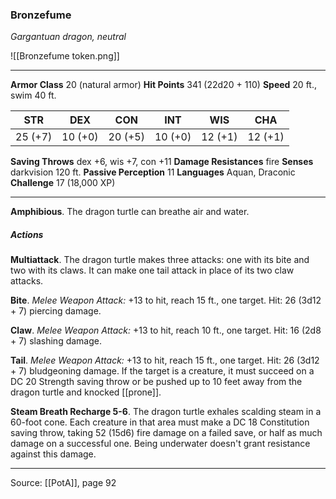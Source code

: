 ### Bronzefume
_Gargantuan dragon, neutral_

![[Bronzefume token.png]]


---

**Armor Class** 20 (natural armor)
**Hit Points** 341 (22d20 + 110)
**Speed** 20 ft., swim 40 ft.

| STR     | DEX     | CON     | INT     | WIS     | CHA     |
|---------|---------|---------|---------|---------|---------|
| 25 (+7) | 10 (+0) | 20 (+5) | 10 (+0) | 12 (+1) | 12 (+1) |

**Saving Throws** dex +6, wis +7, con +11
**Damage Resistances** fire
**Senses** darkvision 120 ft.
**Passive Perception** 11
**Languages** Aquan, Draconic
**Challenge** 17 (18,000 XP)

---

**Amphibious**. The dragon turtle can breathe air and water.

##### Actions
**Multiattack**. The dragon turtle makes three attacks: one with its bite and two with its claws. It can make one tail attack in place of its two claw attacks.

**Bite**. _Melee Weapon Attack:_ +13 to hit, reach 15 ft., one target. Hit: 26 (3d12 + 7) piercing damage.

**Claw**. _Melee Weapon Attack:_ +13 to hit, reach 10 ft., one target. Hit: 16 (2d8 + 7) slashing damage.

**Tail**. _Melee Weapon Attack:_ +13 to hit, reach 15 ft., one target. Hit: 26 (3d12 + 7) bludgeoning damage. If the target is a creature, it must succeed on a DC 20 Strength saving throw or be pushed up to 10 feet away from the dragon turtle and knocked [[prone]].

**Steam Breath Recharge 5-6**. The dragon turtle exhales scalding steam in a 60-foot cone. Each creature in that area must make a DC 18 Constitution saving throw, taking 52 (15d6) fire damage on a failed save, or half as much damage on a successful one. Being underwater doesn't grant resistance against this damage.


---

Source: [[PotA]], page 92